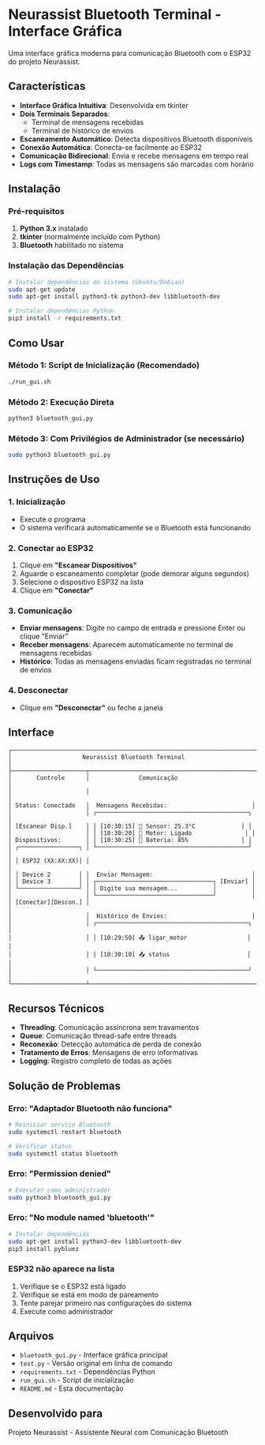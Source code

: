 # Neurassist Bluetooth Terminal - Interface Gráfica

Uma interface gráfica moderna para comunicação Bluetooth com o ESP32 do projeto Neurassist.

## Características

- **Interface Gráfica Intuitiva**: Desenvolvida em tkinter
- **Dois Terminais Separados**: 
  - Terminal de mensagens recebidas
  - Terminal de histórico de envios
- **Escaneamento Automático**: Detecta dispositivos Bluetooth disponíveis
- **Conexão Automática**: Conecta-se facilmente ao ESP32
- **Comunicação Bidirecional**: Envia e recebe mensagens em tempo real
- **Logs com Timestamp**: Todas as mensagens são marcadas com horário

## Instalação

### Pré-requisitos

1. **Python 3.x** instalado
2. **tkinter** (normalmente incluído com Python)
3. **Bluetooth** habilitado no sistema

### Instalação das Dependências

```bash
# Instalar dependências do sistema (Ubuntu/Debian)
sudo apt-get update
sudo apt-get install python3-tk python3-dev libbluetooth-dev

# Instalar dependências Python
pip3 install -r requirements.txt
```

## Como Usar

### Método 1: Script de Inicialização (Recomendado)

```bash
./run_gui.sh
```

### Método 2: Execução Direta

```bash
python3 bluetooth_gui.py
```

### Método 3: Com Privilégios de Administrador (se necessário)

```bash
sudo python3 bluetooth_gui.py
```

## Instruções de Uso

### 1. Inicialização
- Execute o programa
- O sistema verificará automaticamente se o Bluetooth está funcionando

### 2. Conectar ao ESP32
1. Clique em **"Escanear Dispositivos"**
2. Aguarde o escaneamento completar (pode demorar alguns segundos)
3. Selecione o dispositivo ESP32 na lista
4. Clique em **"Conectar"**

### 3. Comunicação
- **Enviar mensagens**: Digite no campo de entrada e pressione Enter ou clique "Enviar"
- **Receber mensagens**: Aparecem automaticamente no terminal de mensagens recebidas
- **Histórico**: Todas as mensagens enviadas ficam registradas no terminal de envios

### 4. Desconectar
- Clique em **"Desconectar"** ou feche a janela

## Interface

```
┌─────────────────────────────────────────────────────────────────────┐
│                    Neurassist Bluetooth Terminal                     │
├─────────────────────┬───────────────────────────────────────────────┤
│       Controle      │              Comunicação                      │
│                     │                                               │
│ Status: Conectado   │  Mensagens Recebidas:                        │
│                     │ ┌───────────────────────────────────────────┐ │
│ [Escanear Disp.]    │ │ [10:30:15] 📱 Sensor: 25.3°C             │ │
│                     │ │ [10:30:20] 📱 Motor: Ligado               │ │
│ Dispositivos:       │ │ [10:30:25] 📱 Bateria: 85%               │ │
│ ┌─────────────────┐ │ └───────────────────────────────────────────┘ │
│ │ ESP32 (XX:XX:XX)│ │                                               │
│ │ Device 2        │ │  Enviar Mensagem:                            │
│ │ Device 3        │ │ ┌─────────────────────────────────┐ [Enviar] │
│ └─────────────────┘ │ │ Digite sua mensagem...          │          │
│                     │ └─────────────────────────────────┘          │
│ [Conectar][Descon.] │                                               │
│                     │  Histórico de Envios:                        │
│                     │ ┌───────────────────────────────────────────┐ │
│                     │ │ [10:29:50] 📤 ligar_motor                 │ │
│                     │ │ [10:30:10] 📤 status                      │ │
│                     │ └───────────────────────────────────────────┘ │
└─────────────────────┴───────────────────────────────────────────────┘
```

## Recursos Técnicos

- **Threading**: Comunicação assíncrona sem travamentos
- **Queue**: Comunicação thread-safe entre threads
- **Reconexão**: Detecção automática de perda de conexão
- **Tratamento de Erros**: Mensagens de erro informativas
- **Logging**: Registro completo de todas as ações

## Solução de Problemas

### Erro: "Adaptador Bluetooth não funciona"
```bash
# Reiniciar serviço Bluetooth
sudo systemctl restart bluetooth

# Verificar status
sudo systemctl status bluetooth
```

### Erro: "Permission denied"
```bash
# Executar como administrador
sudo python3 bluetooth_gui.py
```

### Erro: "No module named 'bluetooth'"
```bash
# Instalar dependências
sudo apt-get install python3-dev libbluetooth-dev
pip3 install pybluez
```

### ESP32 não aparece na lista
1. Verifique se o ESP32 está ligado
2. Verifique se está em modo de pareamento
3. Tente parejar primeiro nas configurações do sistema
4. Execute como administrador

## Arquivos

- `bluetooth_gui.py` - Interface gráfica principal
- `test.py` - Versão original em linha de comando
- `requirements.txt` - Dependências Python
- `run_gui.sh` - Script de inicialização
- `README.md` - Esta documentação

## Desenvolvido para

Projeto Neurassist - Assistente Neural com Comunicação Bluetooth
